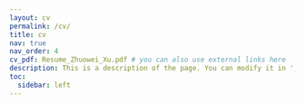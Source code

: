 ```yaml
---
layout: cv
permalink: /cv/
title: cv
nav: true
nav_order: 4
cv_pdf: Resume_Zhuowei_Xu.pdf # you can also use external links here
description: This is a description of the page. You can modify it in '_pages/cv.md'. You can also change or remove the top pdf download button.
toc:
  sidebar: left
---
```

